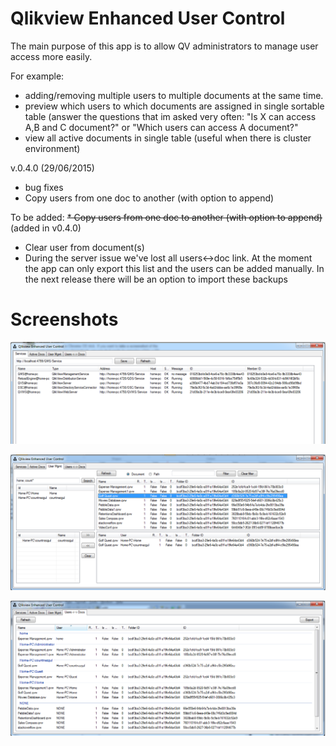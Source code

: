 # Qlikview Enhanced User Control

The main purpose of this app is to allow QV administrators to manage user access more easily.

For example:
* adding/removing multiple users to multiple documents at the same time. 
* preview which users to which documents are assigned in single sortable table (answer the questions that im asked very often: 
"Is X can access A,B and C document?" or "Which users can access A document?"
* view all active documents in single table (useful when there is cluster environment)

v.0.4.0 (29/06/2015)
* bug fixes
* Copy users from one doc to another (with option to append)

To be added:
~~* Copy users from one doc to another (with option to append)~~ (added in v0.4.0)
* Clear user from document(s)
* During the server issue we've lost all users<->doc link. At the moment the app can only export this list and the users 
can be added manually. In the next release there will be an option to import these backups

# Screenshots
![Services Status](https://raw.githubusercontent.com/countnazgul/qv-extend-user-management/master/QlikviewEnhancedUserControl/Screenshots/Services_v0.3.png)

![User Management](https://raw.githubusercontent.com/countnazgul/qv-extend-user-management/master/QlikviewEnhancedUserControl/Screenshots/UserMgmt_v0.3.png)

![Users and Docs](https://raw.githubusercontent.com/countnazgul/qv-extend-user-management/master/QlikviewEnhancedUserControl/Screenshots/UsersDocs_v0.3.png)
		
